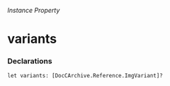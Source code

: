 *Instance Property*

# variants

### Declarations

```
let variants: [DocCArchive.Reference.ImgVariant]?
```

